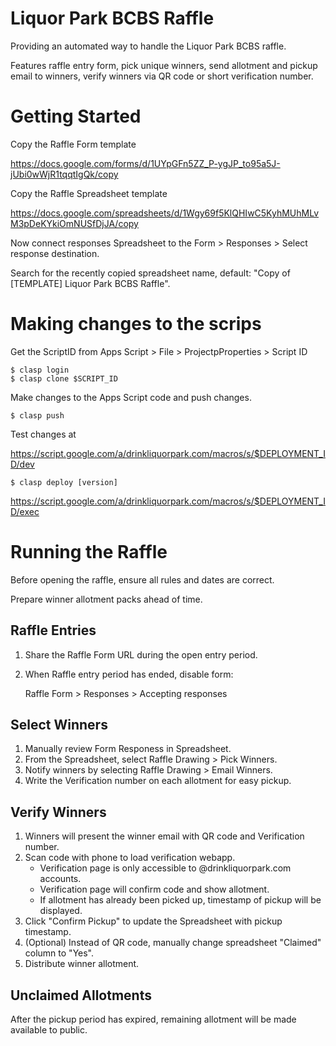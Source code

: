 # Liquor Park BCBS Raffle

Providing an automated way to handle the Liquor Park BCBS raffle.

Features raffle entry form, pick unique winners, send allotment and pickup email to winners, verify winners via QR code or short verification number.

# Getting Started

Copy the Raffle Form template

https://docs.google.com/forms/d/1UYpGFn5ZZ_P-ygJP_to95a5J-jUbi0wWjR1tqqtIgQk/copy

Copy the Raffle Spreadsheet template

https://docs.google.com/spreadsheets/d/1Wgy69f5KlQHIwC5KyhMUhMLvM3pDeKYkiOmNUSfDjJA/copy

Now connect responses Spreadsheet to the Form > Responses > Select response destination.

Search for the recently copied spreadsheet name, default: "Copy of [TEMPLATE] Liquor Park BCBS Raffle".

# Making changes to the scrips

Get the ScriptID from Apps Script > File > ProjectpProperties > Script ID

```
$ clasp login
$ clasp clone $SCRIPT_ID
```

Make changes to the Apps Script code and push changes.

```
$ clasp push
```

Test changes at

https://script.google.com/a/drinkliquorpark.com/macros/s/$DEPLOYMENT_ID/dev

```
$ clasp deploy [version]
```

https://script.google.com/a/drinkliquorpark.com/macros/s/$DEPLOYMENT_ID/exec

# Running the Raffle

Before opening the raffle, ensure all rules and dates are correct.

Prepare winner allotment packs ahead of time.

## Raffle Entries

1. Share the Raffle Form URL during the open entry period.
1. When Raffle entry period has ended, disable form:

    Raffle Form > Responses > Accepting responses

## Select Winners

1. Manually review Form Responess in Spreadsheet.
1. From the Spreadsheet, select Raffle Drawing > Pick Winners.
1. Notify winners by selecting Raffle Drawing > Email Winners.
1. Write the Verification number on each allotment for easy pickup.

## Verify Winners

1. Winners will present the winner email with QR code and Verification number.
1. Scan code with phone to load verification webapp.
   * Verification page is only accessible to @drinkliquorpark.com accounts.
   * Verification page will confirm code and show allotment.
   * If allotment has already been picked up, timestamp of pickup will be displayed.
1. Click "Confirm Pickup" to update the Spreadsheet with pickup timestamp.
1. (Optional) Instead of QR code, manually change spreadsheet "Claimed" column to "Yes".
1. Distribute winner allotment.

## Unclaimed Allotments

After the pickup period has expired, remaining allotment will be made available to public.